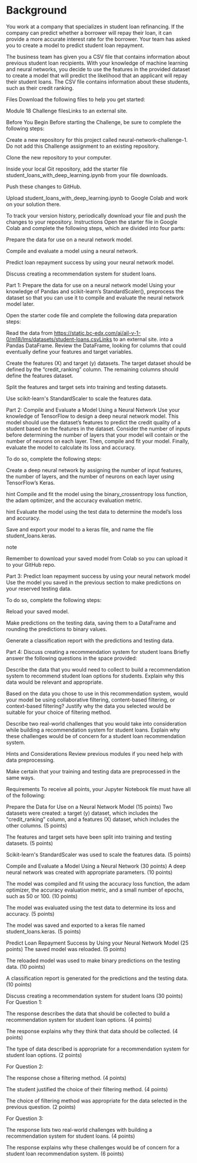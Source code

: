 # Background
You work at a company that specializes in student loan refinancing. If the company can predict whether a borrower will repay their loan, it can provide a more accurate interest rate for the borrower. Your team has asked you to create a model to predict student loan repayment.

The business team has given you a CSV file that contains information about previous student loan recipients. With your knowledge of machine learning and neural networks, you decide to use the features in the provided dataset to create a model that will predict the likelihood that an applicant will repay their student loans. The CSV file contains information about these students, such as their credit ranking.

Files
Download the following files to help you get started:

Module 18 Challenge filesLinks to an external site.

Before You Begin
Before starting the Challenge, be sure to complete the following steps:

Create a new repository for this project called neural-network-challenge-1. Do not add this Challenge assignment to an existing repository.

Clone the new repository to your computer.

Inside your local Git repository, add the starter file student_loans_with_deep_learning.ipynb from your file downloads.

Push these changes to GitHub.

Upload student_loans_with_deep_learning.ipynb to Google Colab and work on your solution there.

To track your version history, periodically download your file and push the changes to your repository.
Instructions
Open the starter file in Google Colab and complete the following steps, which are divided into four parts:

Prepare the data for use on a neural network model.

Compile and evaluate a model using a neural network.

Predict loan repayment success by using your neural network model.

Discuss creating a recommendation system for student loans.

Part 1: Prepare the data for use on a neural network model
Using your knowledge of Pandas and scikit-learn’s StandardScaler(), preprocess the dataset so that you can use it to compile and evaluate the neural network model later.

Open the starter code file and complete the following data preparation steps:

Read the data from https://static.bc-edx.com/ai/ail-v-1-0/m18/lms/datasets/student-loans.csvLinks to an external site. into a Pandas DataFrame. Review the DataFrame, looking for columns that could eventually define your features and target variables.

Create the features (X) and target (y) datasets. The target dataset should be defined by the “credit_ranking” column. The remaining columns should define the features dataset.

Split the features and target sets into training and testing datasets.

Use scikit-learn's StandardScaler to scale the features data.

Part 2: Compile and Evaluate a Model Using a Neural Network
Use your knowledge of TensorFlow to design a deep neural network model. This model should use the dataset’s features to predict the credit quality of a student based on the features in the dataset. Consider the number of inputs before determining the number of layers that your model will contain or the number of neurons on each layer. Then, compile and fit your model. Finally, evaluate the model to calculate its loss and accuracy.

To do so, complete the following steps:

Create a deep neural network by assigning the number of input features, the number of layers, and the number of neurons on each layer using TensorFlow’s Keras.

hint
Compile and fit the model using the binary_crossentropy loss function, the adam optimizer, and the accuracy evaluation metric.

hint
Evaluate the model using the test data to determine the model’s loss and accuracy.

Save and export your model to a keras file, and name the file student_loans.keras.

note
 

Remember to download your saved model from Colab so you can upload it to your GitHub repo.

Part 3: Predict loan repayment success by using your neural network model
Use the model you saved in the previous section to make predictions on your reserved testing data.

To do so, complete the following steps:

Reload your saved model.

Make predictions on the testing data, saving them to a DataFrame and rounding the predictions to binary values.

Generate a classification report with the predictions and testing data.

Part 4: Discuss creating a recommendation system for student loans
Briefly answer the following questions in the space provided:

Describe the data that you would need to collect to build a recommendation system to recommend student loan options for students. Explain why this data would be relevant and appropriate.

Based on the data you chose to use in this recommendation system, would your model be using collaborative filtering, content-based filtering, or context-based filtering? Justify why the data you selected would be suitable for your choice of filtering method.

Describe two real-world challenges that you would take into consideration while building a recommendation system for student loans. Explain why these challenges would be of concern for a student loan recommendation system.

Hints and Considerations
Review previous modules if you need help with data preprocessing.

Make certain that your training and testing data are preprocessed in the same ways.

Requirements
To receive all points, your Jupyter Notebook file must have all of the following:

Prepare the Data for Use on a Neural Network Model (15 points)
Two datasets were created: a target (y) dataset, which includes the "credit_ranking" column, and a features (X) dataset, which includes the other columns. (5 points)

The features and target sets have been split into training and testing datasets. (5 points)

Scikit-learn's StandardScaler was used to scale the features data. (5 points)

Compile and Evaluate a Model Using a Neural Network (30 points)
A deep neural network was created with appropriate parameters. (10 points)

The model was compiled and fit using the accuracy loss function, the adam optimizer, the accuracy evaluation metric, and a small number of epochs, such as 50 or 100. (10 points)

The model was evaluated using the test data to determine its loss and accuracy. (5 points)

The model was saved and exported to a keras file named student_loans.keras. (5 points)

Predict Loan Repayment Success by Using your Neural Network Model (25 points)
The saved model was reloaded. (5 points)

The reloaded model was used to make binary predictions on the testing data. (10 points)

A classification report is generated for the predictions and the testing data. (10 points)

Discuss creating a recommendation system for student loans (30 points)
For Question 1:

The response describes the data that should be collected to build a recommendation system for student loan options. (4 points)

The response explains why they think that data should be collected. (4 points)

The type of data described is appropriate for a recommendation system for student loan options. (2 points)

For Question 2:

The response chose a filtering method. (4 points)

The student justified the choice of their filtering method. (4 points)

The choice of filtering method was appropriate for the data selected in the previous question. (2 points)

For Question 3:

The response lists two real-world challenges with building a recommendation system for student loans. (4 points)

The response explains why these challenges would be of concern for a student loan recommendation system. (6 points)